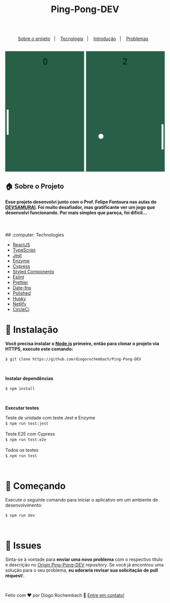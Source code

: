 <h1 align="center">Ping-Pong-DEV</h1>
<br>
<br>
<p align="center">
  <a href="#house-about-the-project">Sobre o projeto</a>&nbsp;&nbsp;&nbsp;|&nbsp;&nbsp;&nbsp;
  <a href="#computer-technologies">Tecnologia</a>&nbsp;&nbsp;&nbsp;|&nbsp;&nbsp;&nbsp;
  <a href="#construction_worker-installation">Introdução</a>&nbsp;&nbsp;&nbsp;|&nbsp;&nbsp;&nbsp;
  <a href="#bug-issues">Problemas</a>&nbsp;&nbsp;&nbsp;
</p>
 
 <br>
<img src="https://github.com/diogorochembach/Ping-Pong-DEV/blob/main/assets/telaPingPong.png?raw=true" />
<br>

## 🏠 Sobre o Projeto
<h4> Esse projeto desenvolvi junto com o Prof. Felipe Fontoura nas aulas do <a href="https://lp.devsamurai.com.br/wue3c2p5/?utm_source=&utm_medium=cpc&utm_campaign=15847297851&utm_content=574424152468&xpromo=gl-574424152468&utm_term=133556228353&gclid=Cj0KCQjwxYOiBhC9ARIsANiEIfanQfjTDMFFZ-tMRUepq7UO9cVRkPLCWnstckaEyql_ANVXWueGAIEaArovEALw_wcB">DEVSAMURAI</a>. Foi muito desafiador, mas gratificante ver um jogo que desenvolvi funcionando. Por mais simples que pareça, foi difícil...</h4>
<br>
<br>
## :computer: Technologies

- [ReactJS](https://reactjs.org/)
- [TypeScript](https://www.typescriptlang.org/)
- [Jest](https://jestjs.io/)
- [Enzyme](https://enzymejs.github.io/enzyme/)
- [Cypress](https://www.cypress.io/)
- [Styled Components](https://styled-components.com/)
- [Eslint](https://eslint.org/)
- [Prettier](https://prettier.io/)
- [Date-fns](https://date-fns.org/)
- [Polished](https://polished.js.org/)
- [Husky](https://github.com/typicode/husky/)
- [Netlify](https://www.netlify.com/)
- [CircleCi](https://circleci.com/developer/)


# :construction_worker: Instalação

**Você precisa instalar o [Node.js](https://nodejs.org/en/download/) primeiro, então para clonar o projeto via HTTPS, execute este comando:**

```$ git clone https://github.com/diogorochembach/Ping-Pong-DEV```

<br>

**Instalar dependências**

```$ npm install```

<br>

**Executar testes**

Teste de unidade com teste Jest e Enzyme
<br>
```$ npm run test:jest```
<br>
<br>
Teste E2E com Cypress
<br>```$ npm run test:e2e```
<br>
<br>
Todos os testes
<br>
```$ npm run test```

<br>

# :runner: Começando

Execute o seguinte comando para iniciar o aplicativo em um ambiente de desenvolvimento:

```$ npm run dev```

<br>


# :bug: Issues

Sinta-se à vontade para **enviar uma novo problema** com o respectivo título e descrição no [Origin Ping-Pong-DEV](https://github.com/diogorochembach/Ping-Pong-DEV) repository. Se você já encontrou uma solução para o seu problema, **eu adoraria revisar sua solicitação de pull request**!.

<br>





Feito com ♥ por Diogo Rochembach :wave: [Entre em contato!](https://www.linkedin.com/in/diogorochembach/)

